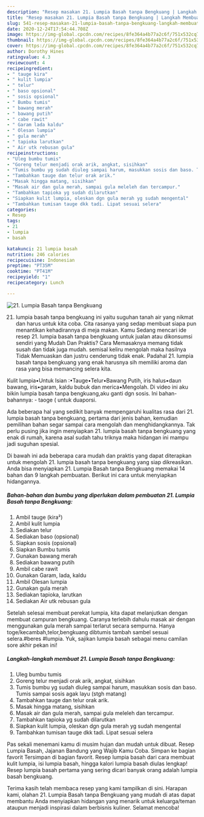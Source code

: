 ```yaml
---
description: "Resep masakan 21. Lumpia Basah tanpa Bengkuang | Langkah Membuat 21. Lumpia Basah tanpa Bengkuang Yang Mudah Dan Praktis"
title: "Resep masakan 21. Lumpia Basah tanpa Bengkuang | Langkah Membuat 21. Lumpia Basah tanpa Bengkuang Yang Mudah Dan Praktis"
slug: 541-resep-masakan-21-lumpia-basah-tanpa-bengkuang-langkah-membuat-21-lumpia-basah-tanpa-bengkuang-yang-mudah-dan-praktis
date: 2020-12-24T17:54:44.708Z
image: https://img-global.cpcdn.com/recipes/8fe364a4b77a2c6f/751x532cq70/21-lumpia-basah-tanpa-bengkuang-foto-resep-utama.jpg
thumbnail: https://img-global.cpcdn.com/recipes/8fe364a4b77a2c6f/751x532cq70/21-lumpia-basah-tanpa-bengkuang-foto-resep-utama.jpg
cover: https://img-global.cpcdn.com/recipes/8fe364a4b77a2c6f/751x532cq70/21-lumpia-basah-tanpa-bengkuang-foto-resep-utama.jpg
author: Dorothy Hines
ratingvalue: 4.3
reviewcount: 4
recipeingredient:
- " tauge kira"
- " kulit lumpia"
- " telur"
- " baso opsional"
- " sosis opsional"
- " Bumbu tumis"
- " bawang merah"
- " bawang putih"
- " cabe rawit"
- " Garam lada kaldu"
- " Olesan lumpia"
- " gula merah"
- " tapioka larutkan"
- " Air utk rebusan gula"
recipeinstructions:
- "Uleg bumbu tumis"
- "Goreng telur menjadi orak arik, angkat, sisihkan"
- "Tumis bumbu yg sudah diuleg sampai harum, masukkan sosis dan baso. Tumis sampai sosis agak layu (stgh matang)"
- "Tambahkan tauge dan telur orak arik."
- "Masak hingga matang, sisihkan"
- "Masak air dan gula merah, sampai gula meleleh dan tercampur."
- "Tambahkan tapioka yg sudah dilarutkan"
- "Siapkan kulit lumpia, oleskan dgn gula merah yg sudah mengental"
- "Tambahkan tumisan tauge dkk tadi. Lipat sesuai selera"
categories:
- Resep
tags:
- 21
- lumpia
- basah

katakunci: 21 lumpia basah 
nutrition: 246 calories
recipecuisine: Indonesian
preptime: "PT35M"
cooktime: "PT41M"
recipeyield: "1"
recipecategory: Lunch

---
```



![21. Lumpia Basah tanpa Bengkuang](https://img-global.cpcdn.com/recipes/8fe364a4b77a2c6f/751x532cq70/21-lumpia-basah-tanpa-bengkuang-foto-resep-utama.jpg)


21. lumpia basah tanpa bengkuang ini yaitu suguhan tanah air yang nikmat dan harus untuk kita coba. Cita rasanya yang sedap membuat siapa pun menantikan kehadirannya di meja makan.
Kamu Sedang mencari ide resep 21. lumpia basah tanpa bengkuang untuk jualan atau dikonsumsi sendiri yang Mudah Dan Praktis? Cara Memasaknya memang tidak susah dan tidak juga mudah. semisal keliru mengolah maka hasilnya Tidak Memuaskan dan justru cenderung tidak enak. Padahal 21. lumpia basah tanpa bengkuang yang enak harusnya sih memiliki aroma dan rasa yang bisa memancing selera kita.

Kulit lumpia•Untuk Isian :•Tauge•Telur•Bawang Putih, iris halus•daun bawang, iris•garam, kaldu bubuk dan merica•Mengolah. Di video ini aku bikin lumpia basah tanpa bengkuang,aku ganti dgn sosis. Ini bahan-bahannya: - taoge ( untuk duaporsi.

Ada beberapa hal yang sedikit banyak mempengaruhi kualitas rasa dari 21. lumpia basah tanpa bengkuang, pertama dari jenis bahan, kemudian pemilihan bahan segar sampai cara mengolah dan menghidangkannya. Tak perlu pusing jika ingin menyiapkan 21. lumpia basah tanpa bengkuang yang enak di rumah, karena asal sudah tahu triknya maka hidangan ini mampu jadi suguhan spesial.


Di bawah ini ada beberapa cara mudah dan praktis yang dapat diterapkan untuk mengolah 21. lumpia basah tanpa bengkuang yang siap dikreasikan. Anda bisa menyiapkan 21. Lumpia Basah tanpa Bengkuang memakai 14 bahan dan 9 langkah pembuatan. Berikut ini cara untuk menyiapkan hidangannya.

<!--inarticleads1-->

##### Bahan-bahan dan bumbu yang diperlukan dalam pembuatan 21. Lumpia Basah tanpa Bengkuang:

1. Ambil  tauge (kira²)
1. Ambil  kulit lumpia
1. Sediakan  telur
1. Sediakan  baso (opsional)
1. Siapkan  sosis (opsional)
1. Siapkan  Bumbu tumis
1. Gunakan  bawang merah
1. Sediakan  bawang putih
1. Ambil  cabe rawit
1. Gunakan  Garam, lada, kaldu
1. Ambil  Olesan lumpia
1. Gunakan  gula merah
1. Sediakan  tapioka, larutkan
1. Sediakan  Air utk rebusan gula


Setelah selesai membuat perekat lumpia, kita dapat melanjutkan dengan membuat campuran bengkuang. Caranya terlebih dahulu masak air dengan menggunakan gula merah sampai terlarut secara sempurna. Hanya toge/kecambah,telor,bengkuang dibtumis tambah sambel sesuai selera.#beres #lumpia. Yuk, sajikan lumpia basah sebagai menu camilan sore akhir pekan ini! 

<!--inarticleads2-->

##### Langkah-langkah membuat 21. Lumpia Basah tanpa Bengkuang:

1. Uleg bumbu tumis
1. Goreng telur menjadi orak arik, angkat, sisihkan
1. Tumis bumbu yg sudah diuleg sampai harum, masukkan sosis dan baso. Tumis sampai sosis agak layu (stgh matang)
1. Tambahkan tauge dan telur orak arik.
1. Masak hingga matang, sisihkan
1. Masak air dan gula merah, sampai gula meleleh dan tercampur.
1. Tambahkan tapioka yg sudah dilarutkan
1. Siapkan kulit lumpia, oleskan dgn gula merah yg sudah mengental
1. Tambahkan tumisan tauge dkk tadi. Lipat sesuai selera


Pas sekali menemani kamu di musim hujan dan mudah untuk dibuat. Resep Lumpia Basah, Jajanan Bandung yang Wajib Kamu Coba. Simpan ke bagian favorit Tersimpan di bagian favorit. Resep lumpia basah dari cara membuat kulit lumpia, isi lumpia basah, hingga kalori lumpia basah diulas lengkap! Resep lumpia basah pertama yang sering dicari banyak orang adalah lumpia basah bengkuang. 

Terima kasih telah membaca resep yang kami tampilkan di sini. Harapan kami, olahan 21. Lumpia Basah tanpa Bengkuang yang mudah di atas dapat membantu Anda menyiapkan hidangan yang menarik untuk keluarga/teman ataupun menjadi inspirasi dalam berbisnis kuliner. Selamat mencoba!
